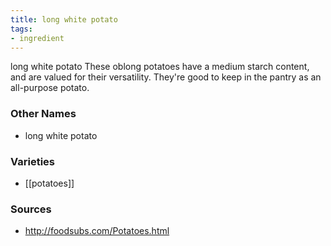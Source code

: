 ```yaml
---
title: long white potato
tags:
- ingredient
---
```

long white potato These oblong potatoes have a medium starch content, and are valued for their versatility. They're good to keep in the pantry as an all-purpose potato.

### Other Names

* long white potato

### Varieties

* [[potatoes]]

### Sources
* http://foodsubs.com/Potatoes.html
